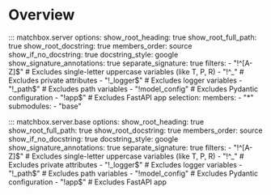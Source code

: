 # Overview

::: matchbox.server
    options:
        show_root_heading: true
        show_root_full_path: true
        show_root_docstring: true
        members_order: source
        show_if_no_docstring: true
        docstring_style: google
        show_signature_annotations: true
        separate_signature: true
        filters:
            - "!^[A-Z]$"  # Excludes single-letter uppercase variables (like T, P, R)
            - "!^_"       # Excludes private attributes
            - "!_logger$"  # Excludes logger variables
            - "!_path$"    # Excludes path variables
            - "!model_config" # Excludes Pydantic configuration
            - "!app$"    # Excludes FastAPI app
        selection:
            members:
                - "*"
            submodules:
                - "base"

::: matchbox.server.base
    options:
        show_root_heading: true
        show_root_full_path: true
        show_root_docstring: true
        members_order: source
        show_if_no_docstring: true
        docstring_style: google
        show_signature_annotations: true
        separate_signature: true
        filters:
            - "!^[A-Z]$"  # Excludes single-letter uppercase variables (like T, P, R)
            - "!^_"       # Excludes private attributes
            - "!_logger$"  # Excludes logger variables
            - "!_path$"    # Excludes path variables
            - "!model_config" # Excludes Pydantic configuration
            - "!app$"    # Excludes FastAPI app